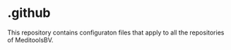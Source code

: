 # .github

This repository contains configuraton files that apply to all the repositories of MeditoolsBV.

